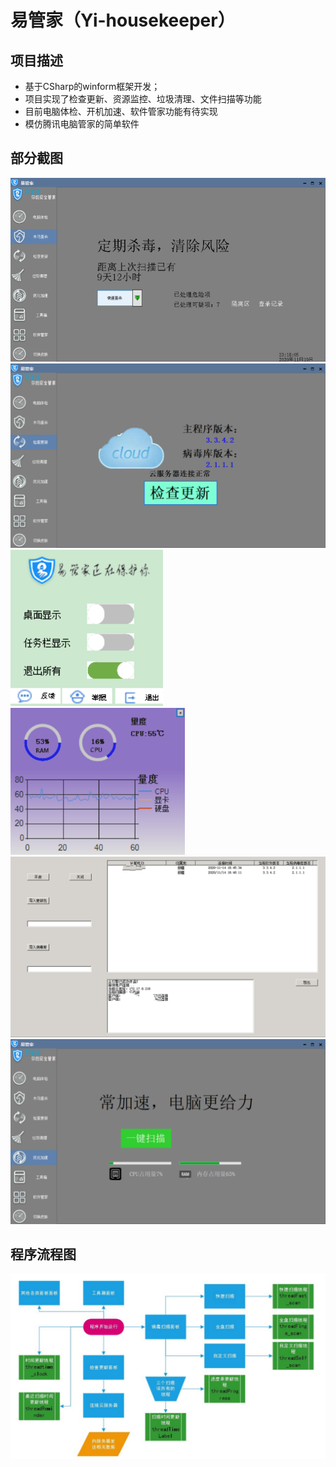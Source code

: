 # 易管家（Yi-housekeeper）
## 项目描述
- 基于CSharp的winform框架开发；
- 项目实现了检查更新、资源监控、垃圾清理、文件扫描等功能
- 目前电脑体检、开机加速、软件管家功能有待实现
- 模仿腾讯电脑管家的简单软件

## 部分截图
![木马查杀主页](/publicImage/图片1.png)
![检查更新主页](/publicImage/图片4.png)
![托盘菜单](/publicImage/图片2.png)
![实时资源监控](/publicImage/图片3.png)
![云引擎服务器版主页](/publicImage/图片5.png)
![优化加速主页](/publicImage/图片6.png)

## 程序流程图
![程序流程图](/publicImage/图片7.png)


